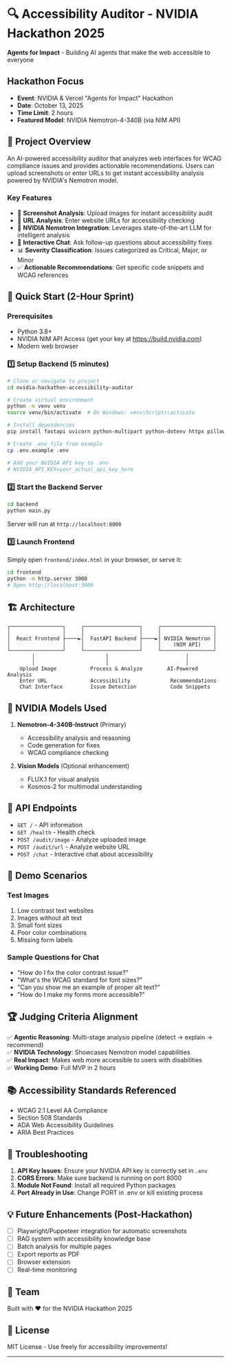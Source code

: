 # 🔍 Accessibility Auditor - NVIDIA Hackathon 2025

**Agents for Impact** - Building AI agents that make the web accessible to everyone

##  Hackathon Focus
- **Event**: NVIDIA & Vercel "Agents for Impact" Hackathon
- **Date**: October 13, 2025
- **Time Limit**: 2 hours
- **Featured Model**: NVIDIA Nemotron-4-340B (via NIM API)

## 🎯 Project Overview

An AI-powered accessibility auditor that analyzes web interfaces for WCAG compliance issues and provides actionable recommendations. Users can upload screenshots or enter URLs to get instant accessibility analysis powered by NVIDIA's Nemotron model.

### Key Features
- 📸 **Screenshot Analysis**: Upload images for instant accessibility audit
- 🔗 **URL Analysis**: Enter website URLs for accessibility checking
- 🤖 **NVIDIA Nemotron Integration**: Leverages state-of-the-art LLM for intelligent analysis
- 💬 **Interactive Chat**: Ask follow-up questions about accessibility fixes
- 📊 **Severity Classification**: Issues categorized as Critical, Major, or Minor
- ✅ **Actionable Recommendations**: Get specific code snippets and WCAG references

## 🚀 Quick Start (2-Hour Sprint)

### Prerequisites
- Python 3.8+
- NVIDIA NIM API Access (get your key at https://build.nvidia.com)
- Modern web browser

### 1️⃣ Setup Backend (5 minutes)

```bash
# Clone or navigate to project
cd nvidia-hackathon-accessibility-auditor

# Create virtual environment
python -m venv venv
source venv/bin/activate  # On Windows: venv\Scripts\activate

# Install dependencies
pip install fastapi uvicorn python-multipart python-dotenv httpx pillow pydantic

# Create .env file from example
cp .env.example .env

# Add your NVIDIA API key to .env
# NVIDIA_API_KEY=your_actual_api_key_here
```

### 2️⃣ Start the Backend Server

```bash
cd backend
python main.py
```

Server will run at `http://localhost:8000`

### 3️⃣ Launch Frontend

Simply open `frontend/index.html` in your browser, or serve it:

```bash
cd frontend
python -m http.server 3000
# Open http://localhost:3000
```

## 🏗️ Architecture

```
┌─────────────────┐     ┌──────────────────┐     ┌─────────────────┐
│                 │     │                  │     │                 │
│  React Frontend ├────►│  FastAPI Backend ├────►│ NVIDIA Nemotron │
│                 │     │                  │     │    (NIM API)    │
└─────────────────┘     └──────────────────┘     └─────────────────┘
        │                       │                         │
        │                       │                         │
    Upload Image           Process & Analyze        AI-Powered Analysis
    Enter URL              Accessibility             Recommendations
    Chat Interface         Issue Detection           Code Snippets
```

## 🔑 NVIDIA Models Used

1. **Nemotron-4-340B-Instruct** (Primary)
   - Accessibility analysis and reasoning
   - Code generation for fixes
   - WCAG compliance checking

2. **Vision Models** (Optional enhancement)
   - FLUX.1 for visual analysis
   - Kosmos-2 for multimodal understanding

## 📝 API Endpoints

- `GET /` - API information
- `GET /health` - Health check
- `POST /audit/image` - Analyze uploaded image
- `POST /audit/url` - Analyze website URL
- `POST /chat` - Interactive chat about accessibility

## 🎨 Demo Scenarios

### Test Images
1. Low contrast text websites
2. Images without alt text
3. Small font sizes
4. Poor color combinations
5. Missing form labels

### Sample Questions for Chat
- "How do I fix the color contrast issue?"
- "What's the WCAG standard for font sizes?"
- "Can you show me an example of proper alt text?"
- "How do I make my forms more accessible?"

## 🏆 Judging Criteria Alignment

✅ **Agentic Reasoning**: Multi-stage analysis pipeline (detect → explain → recommend)  
✅ **NVIDIA Technology**: Showcases Nemotron model capabilities  
✅ **Real Impact**: Makes web more accessible to users with disabilities  
✅ **Working Demo**: Full MVP in 2 hours  

## 📚 Accessibility Standards Referenced

- WCAG 2.1 Level AA Compliance
- Section 508 Standards
- ADA Web Accessibility Guidelines
- ARIA Best Practices

## 🚨 Troubleshooting

1. **API Key Issues**: Ensure your NVIDIA API key is correctly set in `.env`
2. **CORS Errors**: Make sure backend is running on port 8000
3. **Module Not Found**: Install all required Python packages
4. **Port Already in Use**: Change PORT in .env or kill existing process

## 💡 Future Enhancements (Post-Hackathon)

- [ ] Playwright/Puppeteer integration for automatic screenshots
- [ ] RAG system with accessibility knowledge base
- [ ] Batch analysis for multiple pages
- [ ] Export reports as PDF
- [ ] Browser extension
- [ ] Real-time monitoring

## 👥 Team

Built with ❤️ for the NVIDIA Hackathon 2025

## 📄 License

MIT License - Use freely for accessibility improvements!

---

